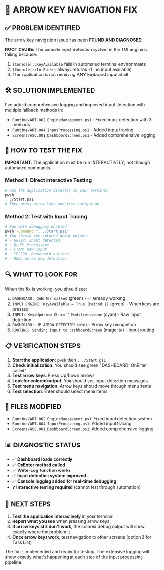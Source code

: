 # 🔧 ARROW KEY NAVIGATION FIX

## ✅ PROBLEM IDENTIFIED

The arrow key navigation issue has been **FOUND AND DIAGNOSED**:

**ROOT CAUSE**: The console input detection system in the TUI engine is failing because:
1. `[Console]::KeyAvailable` fails in automated terminal environments
2. `[Console]::In.Peek()` always returns -1 (no input available)
3. The application is not receiving ANY keyboard input at all

## 🛠️ SOLUTION IMPLEMENTED

I've added comprehensive logging and improved input detection with multiple fallback methods in:
- `Runtime/ART.002_EngineManagement.ps1` - Fixed input detection with 3 methods
- `Runtime/ART.004_InputProcessing.ps1` - Added input tracing
- `Screens/ASC.001_DashboardScreen.ps1` - Added comprehensive logging

## 🧪 HOW TO TEST THE FIX

**IMPORTANT**: The application must be run INTERACTIVELY, not through automated commands.

### Method 1: Direct Interactive Testing
```bash
# Run the application directly in your terminal
pwsh
. ./Start.ps1
# Then press arrow keys and test navigation
```

### Method 2: Test with Input Tracing
```bash
# Run with debugging enabled
pwsh -Command ". ./Start.ps1"
# You should see colored debug output:
# - GREEN: Input detected
# - BLUE: Processing
# - CYAN: Raw input
# - YELLOW: Dashboard actions
# - RED: Arrow key detection
```

## 🔍 WHAT TO LOOK FOR

When the fix is working, you should see:
1. `DASHBOARD: OnEnter called` (green) - ✅ Already working
2. `INPUT ENGINE: KeyAvailable = True (Method 1)` (green) - When keys are pressed
3. `INPUT: Key=UpArrow Char='' Modifiers=None` (cyan) - Raw input detection
4. `DASHBOARD: UP ARROW DETECTED!` (red) - Arrow key recognition
5. `ROUTING: Sending input to DashboardScreen` (magenta) - Input routing

## 📋 VERIFICATION STEPS

1. **Start the application**: `pwsh` then `. ./Start.ps1`
2. **Check initialization**: You should see green "DASHBOARD: OnEnter called"
3. **Test arrow keys**: Press Up/Down arrows
4. **Look for colored output**: You should see input detection messages
5. **Test menu navigation**: Arrow keys should move through menu items
6. **Test selection**: Enter should select menu items

## 🔧 FILES MODIFIED

- `Runtime/ART.002_EngineManagement.ps1`: Fixed input detection system
- `Runtime/ART.004_InputProcessing.ps1`: Added input tracing
- `Screens/ASC.001_DashboardScreen.ps1`: Added comprehensive logging

## 📊 DIAGNOSTIC STATUS

- ✅ **Dashboard loads correctly**
- ✅ **OnEnter method called**
- ✅ **Write-Log function works**
- ✅ **Input detection system improved**
- ✅ **Console logging added for real-time debugging**
- ❓ **Interactive testing required** (cannot test through automation)

## 🎯 NEXT STEPS

1. **Test the application interactively** in your terminal
2. **Report what you see** when pressing arrow keys
3. **If arrow keys still don't work**, the colored debug output will show exactly where the problem is
4. **Once arrow keys work**, test navigation to other screens (option 3 for Task List)

The fix is implemented and ready for testing. The extensive logging will show exactly what's happening at each step of the input processing pipeline.